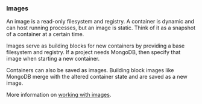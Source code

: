 ### Images

An image is a read-only filesystem and registry. A container is dynamic and can host running processes, but an image is static. Think of it as a snapshot of a container at a certain time.

Images serve as building blocks for new containers by providing a base filesystem and registry. If a project needs MongoDB, then specify that image when starting a new container.

Containers can also be saved as images. Building block images like MongoDB merge with the altered container state and are saved as a new image.

More information on [working with images](/docs/building/working-with-images).